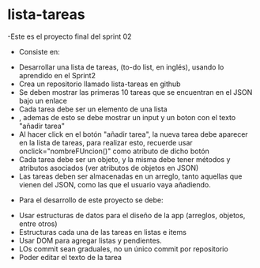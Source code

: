 # lista-tareas
-Este es el proyecto final del sprint 02
* Consiste en:
- Desarrollar una lista de tareas, (to-do list, en inglés), usando lo aprendido en el Sprint2
- Crea un repositorio llamado lista-tareas en github
- Se deben mostrar las primeras 10 tareas que se encuentran en el JSON bajo un enlace
- Cada tarea debe ser un elemento de una lista <li>, ademas de esto se debe mostrar un input y un boton con el texto "añadir tarea"
- Al hacer click en el botón "añadir tarea", la nueva tarea debe aparecer en la lista de tareas, para
realizar esto, recuerde usar onclick="nombreFUncion()" como atributo de dicho botón
- Cada tarea debe ser un objeto, y la misma debe tener métodos y atributos asociados (ver atributos de objetos en JSON)
- Las tareas deben ser almacenadas en un arreglo, tanto aquellas que vienen del JSON, como las que el usuario vaya añadiendo.

* Para el desarrollo de este proyecto se debe:
- Usar estructuras de datos para el diseño de la app (arreglos, objetos, entre otros)
- Estructuras cada una de las tareas en listas e items
- Usar DOM para agregar listas y pendientes.
- LOs commit sean graduales, no un único commit por repositorio
- Poder editar el texto de la tarea